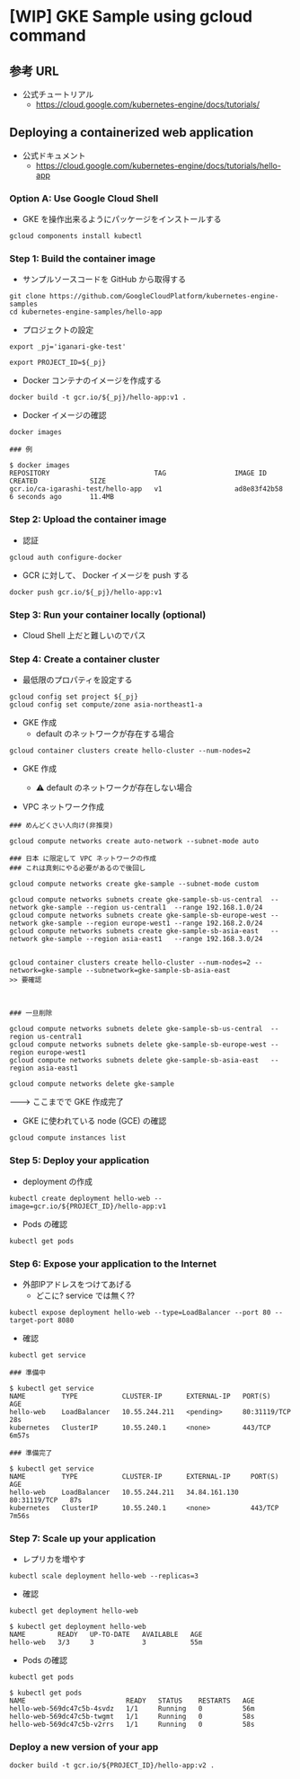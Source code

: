 # [WIP] GKE Sample using gcloud command

## 参考 URL

+ 公式チュートリアル
  + https://cloud.google.com/kubernetes-engine/docs/tutorials/

## Deploying a containerized web application

+ 公式ドキュメント
  + https://cloud.google.com/kubernetes-engine/docs/tutorials/hello-app


### Option A: Use Google Cloud Shell

+ GKE を操作出来るようにパッケージをインストールする

```
gcloud components install kubectl
```

### Step 1: Build the container image

+ サンプルソースコードを GitHub から取得する

```
git clone https://github.com/GoogleCloudPlatform/kubernetes-engine-samples
cd kubernetes-engine-samples/hello-app
```

+ プロジェクトの設定

```
export _pj='iganari-gke-test'

export PROJECT_ID=${_pj}
```


+ Docker コンテナのイメージを作成する

```
docker build -t gcr.io/${_pj}/hello-app:v1 .
```

+ Docker イメージの確認

```
docker images
```
```
### 例

$ docker images
REPOSITORY                          TAG                 IMAGE ID            CREATED             SIZE
gcr.io/ca-igarashi-test/hello-app   v1                  ad8e83f42b58        6 seconds ago       11.4MB
```

### Step 2: Upload the container image

+ 認証

```
gcloud auth configure-docker
```

+ GCR に対して、 Docker イメージを push する

```
docker push gcr.io/${_pj}/hello-app:v1
```

### Step 3: Run your container locally (optional)

+ Cloud Shell 上だと難しいのでパス

### Step 4: Create a container cluster

+ 最低限のプロパティを設定する

```
gcloud config set project ${_pj}
gcloud config set compute/zone asia-northeast1-a
```

+ GKE 作成
  + default のネットワークが存在する場合

```
gcloud container clusters create hello-cluster --num-nodes=2
```

+ GKE 作成
  + :warning: default のネットワークが存在しない場合

+ VPC ネットワーク作成

```
### めんどくさい人向け(非推奨)

gcloud compute networks create auto-network --subnet-mode auto
```

```
### 日本 に限定して VPC ネットワークの作成
### これは真剣にやる必要があるので後回し

gcloud compute networks create gke-sample --subnet-mode custom

gcloud compute networks subnets create gke-sample-sb-us-central  --network gke-sample --region us-central1  --range 192.168.1.0/24
gcloud compute networks subnets create gke-sample-sb-europe-west --network gke-sample --region europe-west1 --range 192.168.2.0/24
gcloud compute networks subnets create gke-sample-sb-asia-east   --network gke-sample --region asia-east1   --range 192.168.3.0/24


gcloud container clusters create hello-cluster --num-nodes=2 --network=gke-sample --subnetwork=gke-sample-sb-asia-east
>> 要確認



### 一旦削除

gcloud compute networks subnets delete gke-sample-sb-us-central  --region us-central1
gcloud compute networks subnets delete gke-sample-sb-europe-west --region europe-west1
gcloud compute networks subnets delete gke-sample-sb-asia-east   --region asia-east1

gcloud compute networks delete gke-sample
```


---> ここまでで GKE 作成完了
 

 + GKE に使われている node (GCE) の確認

```
gcloud compute instances list
```

### Step 5: Deploy your application

+ deployment の作成

```
kubectl create deployment hello-web --image=gcr.io/${PROJECT_ID}/hello-app:v1
```

+ Pods の確認

```
kubectl get pods
```

### Step 6: Expose your application to the Internet

+ 外部IPアドレスをつけてあげる
  + どこに? service では無く??

```
kubectl expose deployment hello-web --type=LoadBalancer --port 80 --target-port 8080
```

+ 確認

```
kubectl get service
```
```
### 準備中

$ kubectl get service
NAME         TYPE           CLUSTER-IP      EXTERNAL-IP   PORT(S)        AGE
hello-web    LoadBalancer   10.55.244.211   <pending>     80:31119/TCP   28s
kubernetes   ClusterIP      10.55.240.1     <none>        443/TCP        6m57s
```
```
### 準備完了

$ kubectl get service
NAME         TYPE           CLUSTER-IP      EXTERNAL-IP     PORT(S)        AGE
hello-web    LoadBalancer   10.55.244.211   34.84.161.130   80:31119/TCP   87s
kubernetes   ClusterIP      10.55.240.1     <none>          443/TCP        7m56s
```

### Step 7: Scale up your application

+ レプリカを増やす

```
kubectl scale deployment hello-web --replicas=3
```

+ 確認

```
kubectl get deployment hello-web
```
```
$ kubectl get deployment hello-web
NAME        READY   UP-TO-DATE   AVAILABLE   AGE
hello-web   3/3     3            3           55m
```

+ Pods の確認

```
kubectl get pods
```
```
$ kubectl get pods
NAME                         READY   STATUS    RESTARTS   AGE
hello-web-569dc47c5b-4svdz   1/1     Running   0          56m
hello-web-569dc47c5b-twgmt   1/1     Running   0          58s
hello-web-569dc47c5b-v2rrs   1/1     Running   0          58s
```

### Deploy a new version of your app

```
docker build -t gcr.io/${PROJECT_ID}/hello-app:v2 .
```